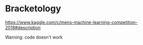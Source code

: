 # Bracketology

https://www.kaggle.com/c/mens-machine-learning-competition-2018#description

Warning: code doesn't work
